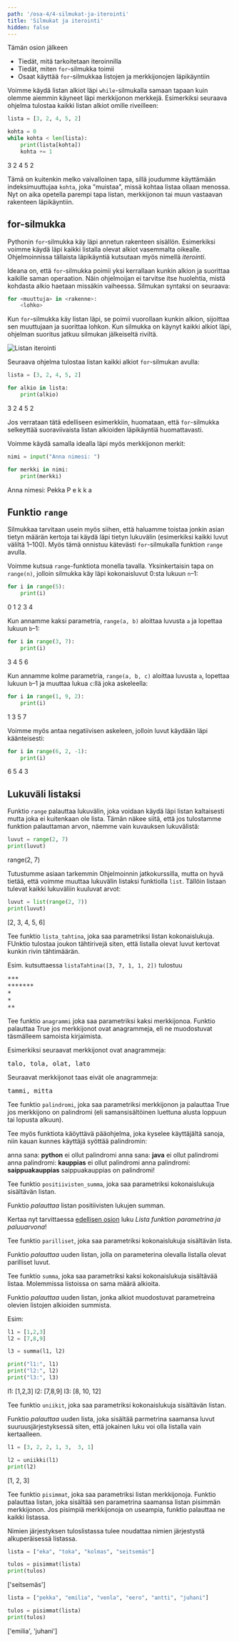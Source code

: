 ```yaml
---
path: '/osa-4/4-silmukat-ja-iterointi'
title: 'Silmukat ja iterointi'
hidden: false
---
```


<text-box variant='learningObjectives' name='Oppimistavoitteet'>

Tämän osion jälkeen

- Tiedät, mitä tarkoitetaan iteroinnilla
- Tiedät, miten `for`-silmukka toimii
- Osaat käyttää `for`-silmukkaa listojen ja merkkijonojen läpikäyntiin

</text-box>

Voimme käydä listan alkiot läpi `while`-silmukalla samaan tapaan kuin olemme aiemmin käyneet läpi merkkijonon merkkejä. Esimerkiksi seuraava ohjelma tulostaa kaikki listan alkiot omille riveilleen:

```python
lista = [3, 2, 4, 5, 2]

kohta = 0
while kohta < len(lista):
    print(lista[kohta])
    kohta += 1
```

<sample-output>

3
2
4
5
2

</sample-output>

Tämä on kuitenkin melko vaivalloinen tapa, sillä joudumme käyttämään indeksimuuttujaa `kohta`, joka "muistaa", missä kohtaa listaa ollaan menossa. Nyt on aika opetella parempi tapa listan, merkkijonon tai muun vastaavan rakenteen läpikäyntiin.

## for-silmukka

Pythonin `for`-silmukka käy läpi annetun rakenteen sisällön. Esimerkiksi voimme käydä läpi kaikki listalla olevat alkiot vasemmalta oikealle. Ohjelmoinnissa tällaista läpikäyntiä kutsutaan myös nimellä _iterointi_.

Ideana on, että `for`-silmukka poimii yksi kerrallaan kunkin alkion ja suorittaa kaikille saman operaation. Näin ohjelmoijan ei tarvitse itse huolehtia, mistä kohdasta alkio haetaan missäkin vaiheessa. Silmukan syntaksi on seuraava:

```python
for <muuttuja> in <rakenne>:
    <lohko>
```

Kun `for`-silmukka käy listan läpi, se poimii vuorollaan kunkin alkion, sijoittaa sen muuttujaan ja suorittaa lohkon. Kun silmukka on käynyt kaikki alkiot läpi, ohjelman suoritus jatkuu silmukan jälkeiseltä riviltä.

<img src="4_3_1.png" alt="Listan iterointi">

Seuraava ohjelma tulostaa listan kaikki alkiot `for`-silmukan avulla:

```python
lista = [3, 2, 4, 5, 2]

for alkio in lista:
    print(alkio)
```

<sample-output>

3
2
4
5
2

</sample-output>

Jos verrataan tätä edelliseen esimerkkiin, huomataan, että `for`-silmukka selkeyttää suoraviivaista listan alkioiden läpikäyntiä huomattavasti.

Voimme käydä samalla idealla läpi myös merkkijonon merkit:

```python
nimi = input("Anna nimesi: ")

for merkki in nimi:
    print(merkki)
```

<sample-output>

Anna nimesi: Pekka
P
e
k
k
a

</sample-output>

## Funktio `range`

Silmukkaa tarvitaan usein myös siihen, että haluamme toistaa jonkin asian tietyn määrän kertoja tai käydä läpi tietyn lukuvälin (esimerkiksi kaikki luvut väliltä 1–100). Myös tämä onnistuu kätevästi `for`-silmukalla funktion `range` avulla.

Voimme kutsua `range`-funktiota monella tavalla. Yksinkertaisin tapa on `range(n)`, jolloin silmukka käy läpi kokonaisluvut 0:sta lukuun `n`–1:

```python
for i in range(5):
    print(i)
```

<sample-output>

0
1
2
3
4

</sample-output>

Kun annamme kaksi parametria, `range(a, b)` aloittaa luvusta `a` ja lopettaa lukuun `b`–1:

```python
for i in range(3, 7):
    print(i)
```

<sample-output>

3
4
5
6

</sample-output>

Kun annamme kolme parametria, `range(a, b, c)` aloittaa luvusta `a`, lopettaa lukuun `b`–1 ja muuttaa lukua `c`:llä joka askeleella:

```python
for i in range(1, 9, 2):
    print(i)
```

<sample-output>

1
3
5
7

</sample-output>

Voimme myös antaa negatiivisen askeleen, jolloin luvut käydään läpi käänteisesti:

```python
for i in range(6, 2, -1):
    print(i)
```

<sample-output>

6
5
4
3

</sample-output>

## Lukuväli listaksi

Funktio `range` palauttaa lukuvälin, joka voidaan käydä läpi listan kaltaisesti mutta joka ei kuitenkaan ole lista. Tämän näkee siitä, että jos tulostamme funktion palauttaman arvon, näemme vain kuvauksen lukuvälistä:

```python
luvut = range(2, 7)
print(luvut)
```

<sample-output>

range(2, 7)

</sample-output>

Tutustumme asiaan tarkemmin Ohjelmoinnin jatkokurssilla, mutta on hyvä tietää, että voimme muuttaa lukuvälin listaksi funktiolla `list`. Tällöin listaan tulevat kaikki lukuväliin kuuluvat arvot:

```python
luvut = list(range(2, 7))
print(luvut)
```

<sample-output>

[2, 3, 4, 5, 6]

</sample-output>

<programming-exercise name='Tähdet' tmcname='osa04-12_tahdet'>

Tee funktio `lista_tahtina`, joka saa parametriksi listan kokonaislukuja. FUnktio tulostaa joukon tähtirivejä siten, että listalla olevat luvut kertovat kunkin rivin tähtimäärän.

Esim. kutsuttaessa `listaTahtina([3, 7, 1, 1, 2])` tulostuu


<sample-output>

<pre>
***
*******
*
*
**
</pre>

</sample-output>


</programming-exercise> 

<programming-exercise name='Anagrammi' tmcname='osa04-13_anagrammi'>

Tee funktio `anagrammi` joka saa parametriksi kaksi merkkijonoa. Funktio palauttaa True jos merkkijonot ovat anagrammeja, eli ne muodostuvat täsmälleem samoista kirjaimista.

Esimerkiksi seuraavat merkkijonot ovat anagrammeja:

<pre>
talo, tola, olat, lato
</pre>

Seuraavat merkkijonot taas eivät ole anagrammeja:

<pre>
tammi, mitta
</pre>

</programming-exercise> 

<programming-exercise name='Palindromit' tmcname='osa04-14_palindromit'>

Tee funktio `palindromi`, joka saa parametriksi merkkijonon ja palauttaa True jos merkkijono on palindromi (eli samansisältöinen luettuna alusta loppuun tai lopusta alkuun).

Tee myös funktiota käöyttävä pääohjelma, joka kyselee käyttäjältä sanoja, niin kauan kunnes käyttäjä syöttää palindromin:

<sample-output>

anna sana: **python**
ei ollut palindromi
anna sana: **java**
ei ollut palindromi
anna palindromi: **kauppias**
ei ollut palindromi
anna palindromi: **saippuakauppias**
saippuakauppias on palindromi!

</sample-output>

</programming-exercise> 


<programming-exercise name='Positiivisten summa' tmcname='osa04-15_positiivisten_summa'>

Tee funktio `positiivisten_summa`, joka saa parametriksi kokonaislukuja sisältävän listan. 

Funktio _palauttaa_ listan positiivisten lukujen summan.


</programming-exercise> 

Kertaa nyt tarvittaessa [edellisen osion](/osa-4/3-listat) luku _Lista funktion parametrina ja paluuarvona_!

<programming-exercise name='Parilliset' tmcname='osa04-16_parilliset'>

Tee funktio `parilliset`, joka saa parametriksi kokonaislukuja sisältävän lista. 

Funktio _palauttaa_  uuden listan, jolla on parameterina olevalla listalla olevat parilliset luvut. 


</programming-exercise> 

<programming-exercise name='Summavektori' tmcname='osa04-17_summavektori'>

Tee funktio `summa`, joka saa parametriksi kaksi kokonaislukuja sisältävää listaa. Molemmissa listoissa on sama määrä alkioita. 

Funktio _palauttaa_ uuden listan, jonka alkiot muodostuvat parametreina olevien listojen alkioiden summista. 

Esim:

```python
l1 = [1,2,3]
l2 = [7,8,9]

l3 = summa(l1, l2)

print("l1:", l1)
print("l2:", l2)
print("l3:", l3)
```

<sample-output>

l1: [1,2,3]
l2: [7,8,9]
l3: [8, 10, 12]

</sample-output>

</programming-exercise> 

<programming-exercise name='Uniikit' tmcname='osa04-18_uniikit'>

Tee funktio `uniikit`, joka saa parametriksi kokonaislukuja sisältävän listan. 

Funktio _palauttaa_ uuden lista, joka sisältää parmetrina saamansa luvut suuruusjärjestyksessä siten, että jokainen luku voi olla listalla vain kertaalleen.

```python
l1 = [3, 2, 2, 1, 3,  3, 1]

l2 = uniikki(l1)
print(l2)
```

<sample-output>

[1, 2, 3]

</sample-output>

</programming-exercise> 

<programming-exercise name='Listan pisimmät' tmcname='osa04-19_listan_pisimmat'>

Tee funktio `pisimmat`, joka saa parametriksi listan merkkijonoja. Funktio palauttaa listan, joka sisältää sen parametrina saamansa listan pisimmän merkkijonon. Jos pisimpiä merkkijonoja on useampia, funktio palauttaa ne kaikki listassa. 

Nimien järjestyksen tuloslistassa tulee noudattaa nimien järjestystä alkuperäisessä listassa.

```python
lista = ["eka", "toka", "kolmas", "seitsemäs"]

tulos = pisimmat(lista)
print(tulos)
```

<sample-output>

['seitsemäs']

</sample-output>

```python
lista = ["pekka", "emilia", "venla", "eero", "antti", "juhani"]

tulos = pisimmat(lista)
print(tulos)
```

<sample-output>

['emilia', 'juhani']

</sample-output>

</programming-exercise> 